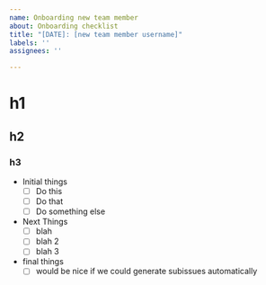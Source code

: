 ```yaml
---
name: Onboarding new team member
about: Onboarding checklist
title: "[DATE]: [new team member username]"
labels: ''
assignees: ''

---
```


# h1

## h2

### h3

- Initial things
    - [ ] Do this
    - [ ] Do that
    - [ ] Do something else
- Next Things
  - [ ] blah
  - [ ] blah 2
  - [ ] blah 3
- final things
  - [ ] would be nice if we could generate subissues automatically
